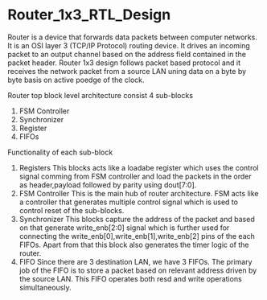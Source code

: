 # Router_1x3_RTL_Design
Router is a device that forwards data packets between computer networks. It is an OSI layer 3 (TCP/IP Protocol) routing device. It drives an incoming packet to an output channel based on the address field contained in the packet header.
Router 1x3 design follows packet based protocol and it receives the network packet from a source LAN uning data on a byte by byte basis on active poedge of the clock.

Router top block level architecture consist 4 sub-blocks
1. FSM Controller
2. Synchronizer
3. Register
4. FIFOs

Functionality of each sub-block
1. Registers
This blocks acts like a loadabe register which uses the control signal comming from FSM controller and load the packets in the order as header,payload followed by parity using dout[7:0].
2. FSM Controller
This is the main hub of router architecture. FSM acts like a controller that generates multiple control signal which is used to control reset of the sub-blocks.
3. Synchronizer
This blocks capture the address of the packet and based on that generate write_enb[2:0] signal which is further used for connecting the write_enb[0],write_enb[1],write_enb[2] pins of the each FIFOs. Apart from that this block also generates the timer logic of the router.
4. FIFO
Since there are 3 destination LAN, we have 3 FIFOs. The primary job of the FIFO is to store a packet based on relevant address driven by the source LAN. This  FIFO operates both resd and write operations simultaneously.
